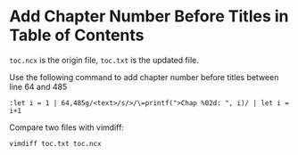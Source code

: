 # Add Chapter Number Before Titles in Table of Contents

`toc.ncx` is the origin file, `toc.txt` is the updated file.

Use the following command to add chapter number before titles between line 64 and 485

```
:let i = 1 | 64,485g/<text>/s/>/\=printf(">Chap %02d: ", i)/ | let i = i+1
```

Compare two files with vimdiff:

```
vimdiff toc.txt toc.ncx
```
